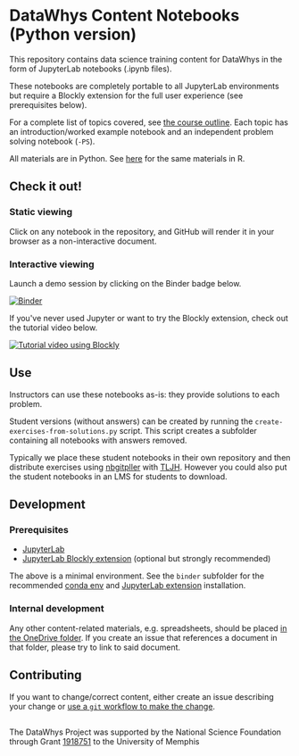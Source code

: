 # DataWhys Content Notebooks (Python version)

This repository contains data science training content for DataWhys in the form of JupyterLab notebooks (.ipynb files).

These notebooks are completely portable to all JupyterLab environments but require a Blockly extension for the full user experience (see prerequisites below).

For a complete list of topics covered, see [the course outline](Course-outline.ipynb).
Each topic has an introduction/worked example notebook and an independent problem solving notebook (`-PS`).

All materials are in Python. See [here](https://github.com/memphis-iis/datawhys-content-notebooks-r) for the same materials in R.

## Check it out!

### Static viewing

Click on any notebook in the repository, and GitHub will render it in your browser as a non-interactive document.

### Interactive viewing

Launch a demo session by clicking on the Binder badge below.

[![Binder](https://mybinder.org/badge_logo.svg)](https://mybinder.org/v2/gh/memphis-iis/datawhys-content-notebooks-python/master?urlpath=lab)

If you've never used Jupyter or want to try the Blockly extension, check out the tutorial video below.

[![Tutorial video using Blockly](https://img.youtube.com/vi/-luPzplPDI0/0.jpg)](https://youtu.be/-luPzplPDI0 "Tutorial video using Blockly")

## Use

Instructors can use these notebooks as-is: they provide solutions to each problem.

Student versions (without answers) can be created by running the `create-exercises-from-solutions.py` script.
This script creates a subfolder containing all notebooks with answers removed.

Typically we place these student notebooks in their own repository and then distribute exercises using [nbgitpller](https://nbgitpuller.readthedocs.io/en/latest/) with [TLJH](https://tljh.jupyter.org/en/latest/).
However you could also put the student notebooks in an LMS for students to download.

## Development

### Prerequisites

- [JupyterLab](https://jupyter.org/install)
- [JupyterLab Blockly extension](https://github.com/aolney/jupyterlab-blockly-polyglot-extension) (optional but strongly recommended)

The above is a minimal environment.
See the `binder` subfolder for the recommended [conda env](https://docs.conda.io/projects/conda/en/latest/user-guide/tasks/manage-environments.html#creating-an-environment-from-an-environment-yml-file) and [JupyterLab extension](https://jupyterlab.readthedocs.io/en/stable/user/extensions.html#using-the-terminal) installation.

### Internal development

Any other content-related materials, e.g. spreadsheets, should be placed [in the OneDrive folder](https://livememphis-my.sharepoint.com/:f:/r/personal/aolney_memphis_edu/Documents/DataWhys/content-planning?csf=1&e=LPEGbr). If you create an issue that references a document in that folder, please try to link to said document.

## Contributing

If you want to change/correct content, either create an issue describing your change or [use a `git` workflow to make the change](https://www.atlassian.com/git/tutorials/making-a-pull-request).

##
The DataWhys Project was supported by the National Science Foundation through Grant [1918751](https://www.nsf.gov/awardsearch/showAward?AWD_ID=1918751&HistoricalAwards=false) to the University of Memphis